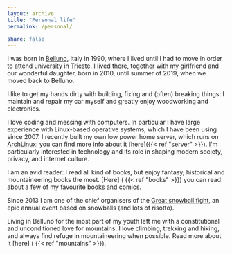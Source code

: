 ```yaml
---
layout: archive
title: "Personal life"
permalink: /personal/

share: false
---
```




I was born in [Belluno](https://it.wikipedia.org/wiki/Belluno), Italy in 1990, where I lived until I had to move in order to attend university in [Trieste](https://it.wikipedia.org/wiki/Trieste). I lived there, together with my girlfriend and our wonderful daughter, born in 2010, until summer of 2019, when we moved back to Belluno.

I like to get my hands dirty with building, fixing and (often) breaking things: I maintain and repair my car myself and greatly enjoy woodworking and electronics.

I love coding and messing with computers. In particular I have large experience with Linux-based operative systems, which I have been using since 2007. I recently built my own low power home server, which runs on [ArchLinux](https://www.archlinux.org/): you can find more info about it [here]({{< ref "server" >}}).
I'm particularly interested in technology and its role in shaping modern society, privacy, and internet culture.

I am an avid reader: I read all kind of books, but enjoy fantasy, historical and mountaineering books the most. [Here] ( {{< ref "books" >}}) you can read about a few of my favourite books and comics.

Since 2013 I am one of the chief organisers of the [Great snowball fight](https://gbpn.netlify.app/), an epic annual event based on snowballs (and lots of risotto).

Living in Belluno for the most part of my youth left me with a constitutional and unconditioned love for mountains. I love climbing, trekking and hiking, and always find refuge in mountaineering when possible. Read more about it [here] ( {{< ref "mountains" >}}).

